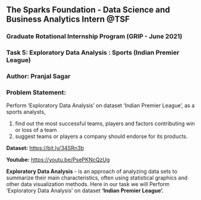 ## The Sparks Foundation -  Data Science and Business Analytics Intern @TSF

### Graduate Rotational Internship Program (GRIP - June 2021)
### Task 5: Exploratory Data Analysis : Sports (Indian Premier League)
### Author: Pranjal Sagar

### **Problem Statement:**

Perform ‘Exploratory Data Analysis’ on dataset ‘Indian Premier League’, as a sports analysts, 
1. find out the most successful teams, players and factors contributing win or loss of a team 
2. suggest teams or players a company should endorse for its products.

**Dataset:** https://bit.ly/34SRn3b

**Youtube:** https://youtu.be/PsePKNcQzUg

**Exploratory Data Analysis** - is an approach of analyzing data sets to summarize their main characteristics, often using statistical graphics and other data visualization methods. 
Here in our task we will Perform ‘Exploratory Data Analysis’ on dataset **‘Indian Premier League’.**
